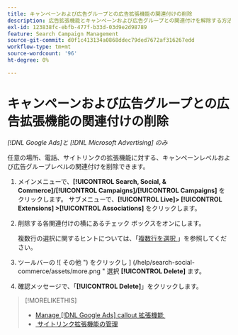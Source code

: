 ```yaml
---
title: キャンペーンおよび広告グループとの広告拡張機能の関連付けの削除
description: 広告拡張機能とキャンペーンおよび広告グループとの関連付けを解除する方法について説明します。
exl-id: 123838fc-ebfb-477f-b33d-03d9e2d98789
feature: Search Campaign Management
source-git-commit: d0f1c413134a0868ddec79ded7672af316267edd
workflow-type: tm+mt
source-wordcount: '96'
ht-degree: 0%

---
```


# キャンペーンおよび広告グループとの広告拡張機能の関連付けの削除

*[!DNL Google Ads]と [!DNL Microsoft Advertising] のみ*

任意の場所、電話、サイトリンクの拡張機能に対する、キャンペーンレベルおよび広告グループレベルの関連付けを削除できます。

1. メインメニューで、**[!UICONTROL Search, Social, & Commerce]/[!UICONTROL Campaigns]/[!UICONTROL Campaigns]** をクリックします。 サブメニューで、**[!UICONTROL Live]> [!UICONTROL Extensions] >[!UICONTROL Associations]** をクリックします。

1. 削除する各関連付けの横にあるチェック ボックスをオンにします。

   複数行の選択に関するヒントについては、「[&#x200B; 複数行を選択 &#x200B;](/help/search-social-commerce/common-tasks/navigation-editing-selection/multiple-rows-select.md)」を参照してください。

1. ツールバーの ![ その他 ") をクリックし ] (/help/search-social-commerce/assets/more.png " 選択 **[!UICONTROL Delete]** ます。

1. 確認メッセージで、「**[!UICONTROL Delete]**」をクリックします。

>[!MORELIKETHIS]
>
>* [Manage [!DNL Google Ads] callout 拡張機能 &#x200B;](/help/search-social-commerce/campaign-management/campaigns/callout-extension-manage.md)
>* [&#x200B; サイトリンク拡張機能の管理 &#x200B;](sitelink-extension-manage.md)
